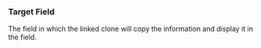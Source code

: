 ### Target Field
The field in which the linked clone will copy the information and display it in the field.
